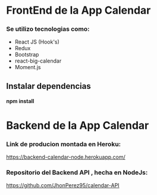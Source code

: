 # FrontEnd de la App Calendar

### Se utilizo tecnologias como:

- React JS (Hook's)
- Redux
- Bootstrap
- react-big-calendar
- Moment.js

## Instalar dependencias

#### npm install

# Backend de la App Calendar

### Link de producion montada en Heroku:

https://backend-calendar-node.herokuapp.com/

### Repositorio del Backend API , hecha en NodeJs:

https://github.com/JhonPerez95/calendar-API
